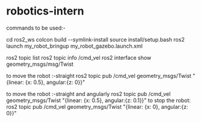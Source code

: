 # robotics-intern

commands to be used:- 

  cd ros2_ws
  colcon build --symlink-install
  source install/setup.bash
  ros2 launch my_robot_bringup my_robot_gazebo.launch.xml

  ros2 topic list
  ros2 topic info /cmd_vel
  ros2 interface show geometry_msgs/msg/Twist



to move the robot :-straight
   ros2 topic pub /cmd_vel geometry_msgs/Twist "{linear: {x: 0.5}, angular:{z: 0}}"
   
to move the robot :-straight and angularly
  ros2 topic pub /cmd_vel geometry_msgs/Twist "{linear: {x: 0.5}, angular:{z: 0.1}}"
to stop the robot:
  ros2 topic pub /cmd_vel geometry_msgs/Twist "{linear: {x: 0}, angular:{z: 0}}"







